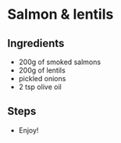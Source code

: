 # Salmon & lentils

## Ingredients 

- 200g of smoked salmons
- 200g of lentils
- pickled onions
- 2 tsp olive oil

## Steps
- Enjoy!
